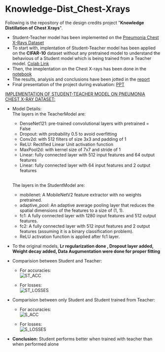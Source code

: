 # Knowledge-Dist_Chest-Xrays
Following is the repository of the design credits project "**Knowledge Distillation of Chest Xrays**".
* Student-Teacher model has been implemented on the [Pneumonia Chest X-Rays Dataset](https://www.kaggle.com/datasets/paultimothymooney/chest-xray-pneumonia)
* To start with, implentation of Student-Teacher model has been applied on the **CIFAR-10** dataset without any pretrained model to understand the behavious of a Student model which is being trained from a Teacher model. [Colab Link](https://github.com/vedasam-ch15/Knowledge-Dist_Chest-Xrays/blob/main/Knowledge_dist_CIFAR10.ipynb)
* Then, the imeplentation on the Chest X-rays has been done in the [notebook](https://github.com/vedasam-ch15/Knowledge-Dist_Chest-Xrays/blob/main/Knowledge_dist_ChestXrays.ipynb)
* The results, analysis and conclusions have been jotted in the [report](https://github.com/vedasam-ch15/Knowledge-Dist_Chest-Xrays/blob/main/DC_Final_Report.pdf)
* Final presentation of the project during evaluation: [PPT](https://github.com/vedasam-ch15/Knowledge-Dist_Chest-Xrays/blob/main/Project%20Summary.pdf)

<u>IMPLEMENTATION OF STUDENT-TEACHER MODEL ON PNEUMONIA CHEST X-RAY DATASET: </u>
* Model Details:<br>
  The layers in the TeacherModel are:
    * DenseNet121: pre-trained convolutional layers with pretrained = False <br>
    * Dropout: with probability 0.5 to avoid overfitting<br>
    * Conv2d: with 512 filters of size 3x3 and padding of 1<br>
    * ReLU: Rectified Linear Unit activation function<br>
    * MaxPool2d: with kernel size of 7x7 and stride of 1<br>
    * Linear: fully connected layer with 512 input features and 64 output features<br>
    * Linear: fully connected layer with 64 input features and 2 output features<br>
    <br>
    
  The layers in the StudentModel are:<br>
    * mobilenet: A MobileNetV2 feature extractor with no weights pretrained.<br>
    * adaptive_pool: An adaptive average pooling layer that reduces the spatial dimensions of the features to a size of (1, 1).<br>
    * fc1: A fully connected layer with 1280 input features and 512 output features.<br>
    * fc2: A fully connected layer with 512 input features and 2 output features (assuming it is a binary classification problem).<br>
    * ReLU activation function is applied after fc1 layer.<br>
  
* To the original models, **Lr regularization done , Dropout layer added, Weight decay added, Data Augumentation were done for proper fitting**
* Comparision between Student and Teacher:<br>
  - For accuracies:<br>
  ![ST_ACC](https://github.com/vedasam-ch15/Knowledge-Dist_Chest-Xrays/assets/106541321/417941e7-ce1b-4d64-83f4-1238379bae08)

  - For losses:<br>
  ![ST_LOSSES](https://github.com/vedasam-ch15/Knowledge-Dist_Chest-Xrays/assets/106541321/871b3240-4aac-4c86-add0-29f236036e40)

* Comparision between only Student and Student trained from Teacher:<br>
  - For accuracies:<br>
  ![S_ACC](https://github.com/vedasam-ch15/Knowledge-Dist_Chest-Xrays/assets/106541321/bf25461f-0fa7-421f-8709-6ae4ff7f5306)

  - For losses:<br>
  ![S_LOSSES](https://github.com/vedasam-ch15/Knowledge-Dist_Chest-Xrays/assets/106541321/907756d4-354c-4d5c-a107-f5e63f4e29a5)
  
 * **Conclusion:** Student performs better when trained with teacher than when performed alone

  
 

